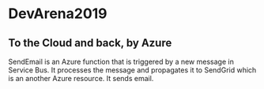 # DevArena2019
## To the Cloud and back, by Azure

SendEmail is an Azure function that is triggered by a new message in Service Bus. It processes the message and propagates it to SendGrid which is an another Azure resource. It sends email.
